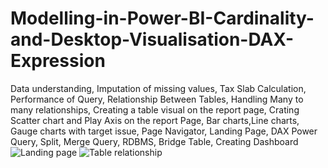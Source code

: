 # Modelling-in-Power-BI-Cardinality-and-Desktop-Visualisation-DAX-Expression
Data understanding, Imputation of missing values, Tax Slab Calculation, Performance of Query, Relationship Between Tables, Handling Many to many relationships, 
Creating a table visual on the report page, 
Crating Scatter chart and Play Axis on the report Page, Bar charts,Line charts, Gauge charts with target issue, 
Page Navigator, Landing Page, DAX
Power Query, Split, Merge Query, RDBMS, Bridge Table, Creating Dashboard
![Landing page](https://github.com/atikurda/Modelling-in-Power-BI-Cardinality-and-Desktop-Visualisation-DAX-Expression/assets/142215677/d1ffc418-e630-4663-ba41-602eeae11a56)
![Table relationship](https://github.com/atikurda/Modelling-in-Power-BI-Cardinality-and-Desktop-Visualisation-DAX-Expression/assets/142215677/a17a37b4-055a-44ae-8105-c04f10cff48b)
